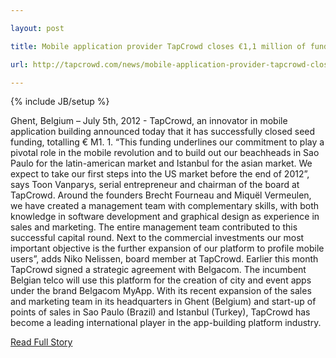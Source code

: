 ---
layout: post
title: Mobile application provider TapCrowd closes €1,1 million of funding
url: http://tapcrowd.com/news/mobile-application-provider-tapcrowd-closes-%E2%82%AC11-million-funding
---
{% include JB/setup %}
<p>  Ghent, Belgium – July 5th, 2012 - TapCrowd, an innovator in mobile application building announced today that it has successfully closed seed funding, totalling € M1.  1.  “This funding underlines our commitment to play a pivotal role in the mobile revolution and to build out our beachheads in Sao Paulo for the latin-american market and Istanbul for the asian market.  We expect to take our first steps into the US market before the end of 2012”, says Toon Vanparys, serial entrepreneur and chairman of the board at TapCrowd.  Around the founders Brecht Fourneau and Miquël Vermeulen, we have created a management team with complementary skills, with both knowledge in software development and graphical design as experience in sales and marketing.  The entire management team contributed to this successful capital round.  Next to the commercial investments our most important objective is the further expansion of our platform to profile mobile users”, adds Niko Nelissen, board member at TapCrowd.  Earlier this month TapCrowd signed a strategic agreement with Belgacom.  The incumbent Belgian telco will use this platform for the creation of city and event apps under the brand Belgacom MyApp.  With its recent expansion of the sales and marketing team in its headquarters in Ghent (Belgium) and start-up of points of sales in Sao Paulo (Brazil) and Istanbul (Turkey), TapCrowd has become a leading international player in the app-building platform industry.<br />
<p><a href="http://tapcrowd.com/news/mobile-application-provider-tapcrowd-closes-%E2%82%AC11-million-funding">Read Full Story</a></p>
